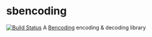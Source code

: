 # sbencoding
[![Build Status](https://travis-ci.org/zhaoyao/sbencoding.svg?branch=master)](https://travis-ci.org/zhaoyao/sbencoding)
A [Bencoding](http://en.wikipedia.org/wiki/Bencode) encoding & decoding library

